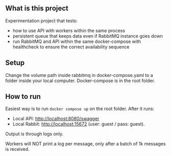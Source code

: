 ## What is this project
Experimentation project that tests:
- how to use API with workers within the same process
- persistent queue that keeps data even if RabbitMQ instance goes down
- run RabbitMQ and API within the same docker-compose with healthcheck to ensure the correct availability sequence

## Setup
Change the volume path inside rabbitmq in docker-compose.yaml to a folder inside your local computer. Docker-compose is in the root folder.

## How to run
Easiest way is to run `docker compose up` on the root folder. After it runs:
- Local API: <a href="http://localhost:8080/swagger">http://localhost:8080/swagger</a>
- Local Rabbit: <a href="http://localhost:15672">http://localhost:15672</a> (user: guest / pass: guest).

Output is through logs only. 

Workers will NOT print a log per message, only after a batch of 1k messages is received.